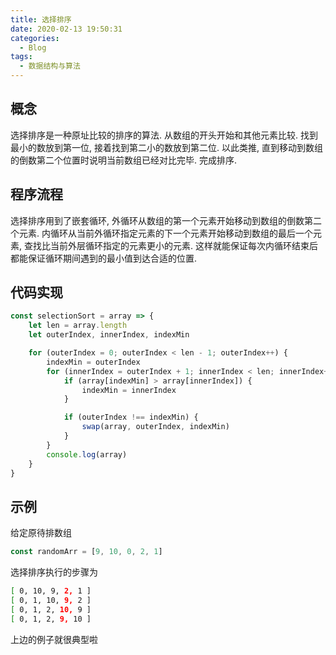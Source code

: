 ```yaml
---
title: 选择排序
date: 2020-02-13 19:50:31
categories:
  - Blog
tags:
  - 数据结构与算法
---
```


## 概念

选择排序是一种原址比较的排序的算法. 从数组的开头开始和其他元素比较. 找到最小的数放到第一位, 接着找到第二小的数放到第二位. 以此类推, 直到移动到数组的倒数第二个位置时说明当前数组已经对比完毕. 完成排序.

## 程序流程

选择排序用到了嵌套循环, 外循环从数组的第一个元素开始移动到数组的倒数第二个元素. 内循环从当前外循环指定元素的下一个元素开始移动到数组的最后一个元素, 查找比当前外层循环指定的元素更小的元素. 这样就能保证每次内循环结束后都能保证循环期间遇到的最小值到达合适的位置.

## 代码实现

```js
const selectionSort = array => {
    let len = array.length
    let outerIndex, innerIndex, indexMin

    for (outerIndex = 0; outerIndex < len - 1; outerIndex++) {
        indexMin = outerIndex
        for (innerIndex = outerIndex + 1; innerIndex < len; innerIndex++) {
            if (array[indexMin] > array[innerIndex]) {
                indexMin = innerIndex
            }

            if (outerIndex !== indexMin) {
                swap(array, outerIndex, indexMin)
            }
        }
        console.log(array)
    }
}
```

## 示例

给定原待排数组
```js
const randomArr = [9, 10, 0, 2, 1]
```

选择排序执行的步骤为
```bash
[ 0, 10, 9, 2, 1 ]
[ 0, 1, 10, 9, 2 ]
[ 0, 1, 2, 10, 9 ]
[ 0, 1, 2, 9, 10 ]
```

上边的例子就很典型啦
